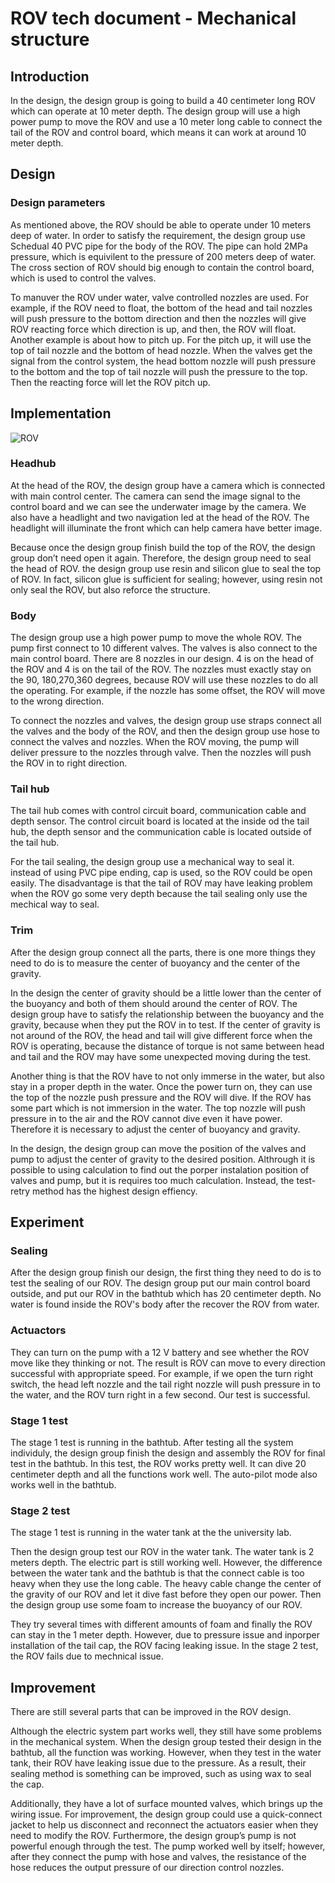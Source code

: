 # ROV tech document - Mechanical structure


## Introduction

In the design, the design group is going to build a 40 centimeter long ROV which can operate at 10 meter depth. The design group will use a high power pump to move the ROV and use a 10 meter long cable to connect the tail of the ROV and control board, which means it can work at around 10 meter depth.


## Design

### Design parameters

As mentioned above, the ROV should be able to operate under 10 meters deep of water. In order to satisfy the requirement, the design group use Schedual 40 PVC pipe for the body of the ROV. The pipe can hold 2MPa pressure, which is equivilent to the pressure of 200 meters deep of water. The cross section of ROV should big enough to contain the control board, which is used to control the valves.

To manuver the ROV under water, valve controlled nozzles are used. For example, if the ROV need to float, the bottom of the head and tail nozzles will push pressure to the bottom direction and then the nozzles will give ROV reacting force which direction is up, and then, the ROV will float. Another example is about how to pitch up. For the pitch up, it will use the top of tail nozzle and the bottom of head nozzle. When the valves get the signal from the control system, the head bottom nozzle will push pressure to the bottom and the top of tail nozzle will push the pressure to the top. Then the reacting force will let the ROV pitch up.

## Implementation

![ROV](https://raw.githubusercontent.com/captdam/DD-40/master/ROV/rov.jpg "ROV")

### Headhub

At the head of the ROV, the design group have a camera which is connected with main control center. The camera can send the image signal to the control board and we can see the underwater image by the camera. We also have a headlight and two navigation led at the head of the ROV. The headlight will illuminate the front which can help camera have better image.

Because once the design group finish build the top of the ROV, the design group don’t need open it again. Therefore, the design group need to seal the head of ROV. the design group use resin and silicon glue to seal the top of ROV. In fact, silicon glue is sufficient for sealing; however, using resin not only seal the ROV, but also reforce the structure.

### Body

The design group use a high power pump to move the whole ROV. The pump first connect to 10 different valves. The valves is also connect to the main control board. There are 8 nozzles in our design. 4 is on the head of the ROV and 4 is on the tail of the ROV. The nozzles must exactly stay on the 90, 180,270,360 degrees, because ROV will use these nozzles to do all the operating. For example, if the nozzle has some offset, the ROV will move to the wrong direction.

To connect the nozzles and valves, the design group use straps connect all the valves and the body of the ROV, and then the design group use hose to connect the valves and nozzles. When the ROV moving, the pump will deliver pressure to the nozzles through valve. Then the nozzles will push the ROV in to right direction.

### Tail hub

The tail hub comes with control circuit board, communication cable and depth sensor. The control circuit board is located at the inside od the tail hub, the depth sensor and the communication cable is located outside of the tail hub.

For the tail sealing, the design group use a mechanical way to seal it. instead of using PVC pipe ending, cap is used, so the ROV could be open easily. The disadvantage is that the tail of ROV may have leaking problem when the ROV go some very depth because the tail sealing only use the mechical way to seal. 
### Trim

After the design group connect all the parts, there is one more things they need to do is to measure the center of buoyancy and the center of the gravity.

In the design the center of gravity should be a little lower than the center of the buoyancy and both of them should around the center of ROV. The design group have to satisfy the relationship between the buoyancy and the gravity, because when they put the ROV in to test. If the center of gravity is not around of the ROV, the head and tail will give different force when the ROV is operating, because the distance of torque is not same between head and tail and the ROV may have some unexpected moving during the test. 

Another thing is that the ROV have to not only immerse in the water, but also stay in a proper depth in the water. Once the power turn on, they can use the top of the nozzle push pressure and the ROV will dive. If the ROV has some part which is not immersion in the water. The top nozzle will push pressure in to the air and the ROV cannot dive even it have power. Therefore it is necessary to adjust the center of buoyancy and gravity.

In the design, the design group can move the position of the valves and pump to adjust the center of gravity to the desired position. Althrough it is possible to using calculation to find out the porper instalation position of valves and pump, but it is requires too much calculation. Instead, the test-retry method has the highest design effiency.



## Experiment

### Sealing
After the design group finish our design, the first thing they need to do is to test the sealing of our ROV. The design group put our main control board outside, and put our ROV in the bathtub which has 20 centimeter depth. No water is found inside the ROV's body after the recover the ROV from water.

### Actuactors

They can turn on the pump with a 12 V battery and see whether the ROV move like they thinking or not. The result is ROV can move to every direction successful with appropriate speed. For example, if we open the turn right switch, the head left nozzle and the tail right nozzle will push pressure in to the water, and the ROV turn right in a few second. Our test is successful. 

### Stage 1 test

The stage 1 test is running in the bathtub. After testing all the system individuly, the design group finish the design and assembly the ROV for final test in the bathtub. In this test, the ROV works pretty well. It can dive 20 centimeter depth and all the functions work well. The auto-pilot mode also works well in the bathtub.

### Stage 2 test

The stage 1 test is running in the water tank at the the university lab.

Then the design group test our ROV in the water tank. The water tank is 2 meters depth. The electric part is still working well. However, the difference between the water tank and the bathtub is that the connect cable is too heavy when they use the long cable. The heavy cable change the center of the gravity of our ROV and let it dive fast before they open our power. Then the design group use some foam to increase the buoyancy of our ROV.

They try several times with different amounts of foam and finally the ROV can stay in the 1 meter depth. However, due to pressure issue and inporper installation of the tail cap, the ROV facing leaking issue. In the stage 2 test, the ROV fails due to mechnical issue.

## Improvement

There are still several parts that can be improved in the ROV design.

Although the electric system part works well, they still have some problems in the mechanical system. When the design group tested their design in the bathtub, all the function was working. However, when they test in the water tank, their ROV have leaking issue due to the pressure. As a result, their sealing method is something can be improved, such as using wax to seal the cap.

Additionally, they have a lot of surface mounted valves, which brings up the wiring issue. For improvement, the design group could use a quick-connect jacket to help us disconnect and reconnect the actuators easier when they need to modify the ROV. Furthermore, the design group’s pump is not powerful enough through the test. The pump worked well by itself; however, after they connect the pump with hose and valves, the resistance of the hose reduces the output pressure of our direction control nozzles.

